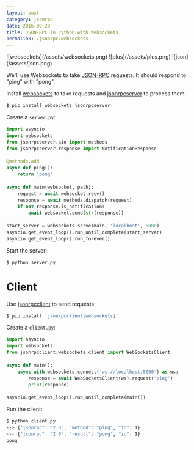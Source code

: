 ```yaml
---
layout: post
category: jsonrpc
date: 2016-09-23
title: JSON-RPC in Python with Websockets
permalink: /jsonrpc/websockets
---
```

<div class="wide-logos" markdown="1">
![websockets](/assets/websockets.png)
![plus](/assets/plus.png)
![json](/assets/json.png)
</div>

We'll use Websockets to take [JSON-RPC](http://www.jsonrpc.org/) requests. It
should respond to "ping" with "pong".

Install [websockets](http://websockets.readthedocs.io/) to take requests and
[jsonrpcserver](http://jsonrpcserver.readthedocs.io/) to process them:

```sh
$ pip install websockets jsonrpcserver
```
Create a `server.py`:

```python
import asyncio
import websockets
from jsonrpcserver.aio import methods
from jsonrpcserver.response import NotificationResponse

@methods.add
async def ping():
    return 'pong'

async def main(websocket, path):
    request = await websocket.recv()
    response = await methods.dispatch(request)
    if not response.is_notification:
        await websocket.send(str(response))

start_server = websockets.serve(main, 'localhost', 5000)
asyncio.get_event_loop().run_until_complete(start_server)
asyncio.get_event_loop().run_forever()
```
Start the server:

```sh
$ python server.py
```

Client
======
Use [jsonrpcclient](http://jsonrpcclient.readthedocs.io/) to send requests:

```sh
$ pip install 'jsonrpcclient[websockets]'
```
Create a `client.py`:

```python
import asyncio
import websockets
from jsonrpcclient.websockets_client import WebSocketsClient

async def main():
    async with websockets.connect('ws://localhost:5000') as ws:
        response = await WebSocketsClient(ws).request('ping')
        print(response)

asyncio.get_event_loop().run_until_complete(main())
```
Run the client:

```sh
$ python client.py
--> {"jsonrpc": "2.0", "method": "ping", "id": 1}
<-- {"jsonrpc": "2.0", "result": "pong", "id": 1}
pong
```
